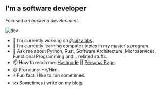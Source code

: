 ## I'm a software developer

*Focused on backend development.*

![dev](https://atmosmps.sirv.com/Images/this_is_fine_capa_wg1a6r-1210x544.png?w=700)

- 🔭 I’m currently working on [@luizalabs](https://github.com/luizalabs).
- 🌱 I’m currently learning computer topics in my master's program.
- 💬 Ask me about Python, Rust, Software Architecture, Microservices, Functional Programming and... related stuffs.
- 📫 How to reach me: [Hashnode](https://hashnode.com/@atmosmps) || [Personal Page](https://bit.ly/atmosmps).
- 😄 Pronouns: He/Him.
- ⚡ Fun fact: i like to run sometimes.
- &#x270d; Sometimes i write on my blog.
